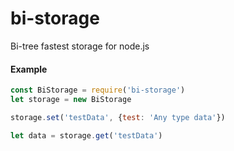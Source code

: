 # bi-storage
Bi-tree fastest storage for node.js

#### Example ####

```javascript
const BiStorage = require('bi-storage')
let storage = new BiStorage

storage.set('testData', {test: 'Any type data'})

let data = storage.get('testData')

```
